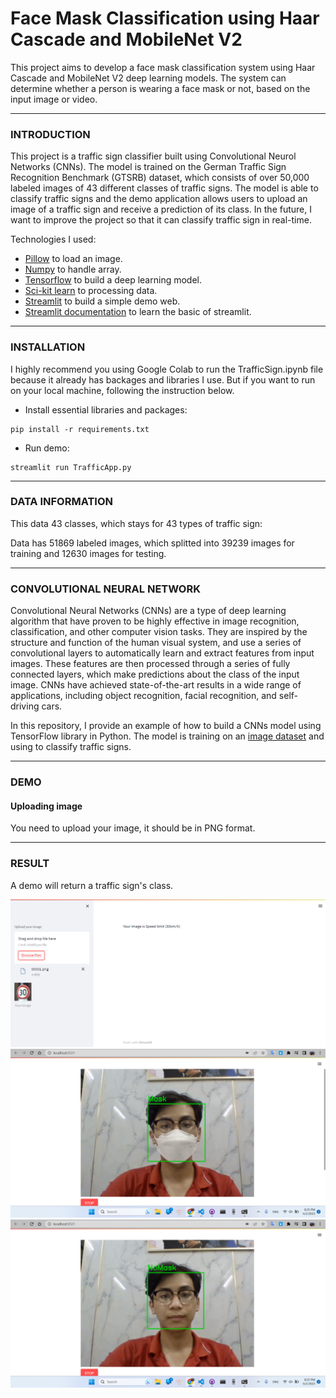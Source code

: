 # Face Mask Classification using Haar Cascade and MobileNet V2

This project aims to develop a face mask classification system using Haar Cascade and MobileNet V2 deep learning models. The system can determine whether a person is wearing a face mask or not, based on the input image or video.

 ---

### **INTRODUCTION**
This project is a traffic sign classifier built using Convolutional Neurol Networks (CNNs). The model is trained on the German Traffic Sign Recognition Benchmark (GTSRB) dataset, which consists of over 50,000 labeled images of 43 different classes of traffic signs. The model is able to classify traffic signs and the demo application allows users to upload an image of a traffic sign and receive a prediction of its class. In the future, I want to improve the project so that it can classify traffic sign in real-time.

Technologies I used:
  - [Pillow](https://pypi.org/project/Pillow/) to load an image.
  - [Numpy](https://numpy.org/) to handle array.
  - [Tensorflow](https://www.tensorflow.org/) to build a deep learning model.
  - [Sci-kit learn](https://www.tensorflow.org/) to processing data.
  - [Streamlit](https://streamlit.io/) to build a simple demo web.
  - [Streamlit documentation](https://www.youtube.com/playlist?list=PLtqF5YXg7GLmCvTswG32NqQypOuYkPRUE) to learn the basic of streamlit.

---

### **INSTALLATION**
I highly recommend you using Google Colab to run the TrafficSign.ipynb file because it already has backages and libraries I use. But if you want to run on your local machine, following the instruction below.
  - Install essential libraries and packages:
  
  ```
  pip install -r requirements.txt
  ```
  
  - Run demo:
  
  ```
  streamlit run TrafficApp.py
  ```

---

### **DATA INFORMATION** 

This data 43 classes, which stays for 43 types of traffic sign: 

Data has 51869 labeled images, which splitted into 39239 images for training and 12630 images for testing.

---

### **CONVOLUTIONAL NEURAL NETWORK**

Convolutional Neural Networks (CNNs) are a type of deep learning algorithm that have proven to be highly effective in image recognition, classification, and other computer vision tasks. They are inspired by the structure and function of the human visual system, and use a series of convolutional layers to automatically learn and extract features from input images. These features are then processed through a series of fully connected layers, which make predictions about the class of the input image. CNNs have achieved state-of-the-art results in a wide range of applications, including object recognition, facial recognition, and self-driving cars.

In this repository, I provide an example of how to build a CNNs model using TensorFlow library in Python. The model is training on an [image dataset](https://www.kaggle.com/datasets/meowmeowmeowmeowmeow/gtsrb-german-traffic-sign?ref=morioh.com&utm_source=morioh.com) and using to classify traffic signs.

---

### **DEMO**

#### Uploading image

You need to upload your image, it should be in PNG format. 

---

### **RESULT**

A demo will return a traffic sign's class.

![alt text](https://github.com/imCaoQuoc/TrafficSign_Classification/blob/main/Screenshot%202023-05-02%20171839.png)
![alt text](dataset/mask.png)
![alt text](dataset/NoMask.png)
